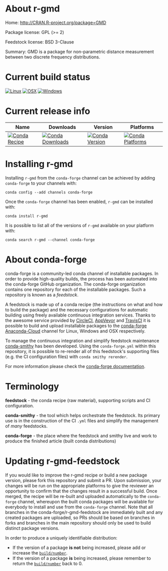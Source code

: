 About r-gmd
===========

Home: http://CRAN.R-project.org/package=GMD

Package license: GPL (>= 2)

Feedstock license: BSD 3-Clause

Summary: GMD is a package for non-parametric distance measurement between two discrete frequency distributions.



Current build status
====================

[![Linux](https://img.shields.io/circleci/project/github/conda-forge/r-gmd-feedstock/master.svg?label=Linux)](https://circleci.com/gh/conda-forge/r-gmd-feedstock)
[![OSX](https://img.shields.io/travis/conda-forge/r-gmd-feedstock/master.svg?label=macOS)](https://travis-ci.org/conda-forge/r-gmd-feedstock)
[![Windows](https://img.shields.io/appveyor/ci/conda-forge/r-gmd-feedstock/master.svg?label=Windows)](https://ci.appveyor.com/project/conda-forge/r-gmd-feedstock/branch/master)

Current release info
====================

| Name | Downloads | Version | Platforms |
| --- | --- | --- | --- |
| [![Conda Recipe](https://img.shields.io/badge/recipe-r--gmd-green.svg)](https://anaconda.org/conda-forge/r-gmd) | [![Conda Downloads](https://img.shields.io/conda/dn/conda-forge/r-gmd.svg)](https://anaconda.org/conda-forge/r-gmd) | [![Conda Version](https://img.shields.io/conda/vn/conda-forge/r-gmd.svg)](https://anaconda.org/conda-forge/r-gmd) | [![Conda Platforms](https://img.shields.io/conda/pn/conda-forge/r-gmd.svg)](https://anaconda.org/conda-forge/r-gmd) |

Installing r-gmd
================

Installing `r-gmd` from the `conda-forge` channel can be achieved by adding `conda-forge` to your channels with:

```
conda config --add channels conda-forge
```

Once the `conda-forge` channel has been enabled, `r-gmd` can be installed with:

```
conda install r-gmd
```

It is possible to list all of the versions of `r-gmd` available on your platform with:

```
conda search r-gmd --channel conda-forge
```


About conda-forge
=================

conda-forge is a community-led conda channel of installable packages.
In order to provide high-quality builds, the process has been automated into the
conda-forge GitHub organization. The conda-forge organization contains one repository
for each of the installable packages. Such a repository is known as a *feedstock*.

A feedstock is made up of a conda recipe (the instructions on what and how to build
the package) and the necessary configurations for automatic building using freely
available continuous integration services. Thanks to the awesome service provided by
[CircleCI](https://circleci.com/), [AppVeyor](https://www.appveyor.com/)
and [TravisCI](https://travis-ci.org/) it is possible to build and upload installable
packages to the [conda-forge](https://anaconda.org/conda-forge)
[Anaconda-Cloud](https://anaconda.org/) channel for Linux, Windows and OSX respectively.

To manage the continuous integration and simplify feedstock maintenance
[conda-smithy](https://github.com/conda-forge/conda-smithy) has been developed.
Using the ``conda-forge.yml`` within this repository, it is possible to re-render all of
this feedstock's supporting files (e.g. the CI configuration files) with ``conda smithy rerender``.

For more information please check the [conda-forge documentation](https://conda-forge.org/docs/).

Terminology
===========

**feedstock** - the conda recipe (raw material), supporting scripts and CI configuration.

**conda-smithy** - the tool which helps orchestrate the feedstock.
                   Its primary use is in the construction of the CI ``.yml`` files
                   and simplify the management of *many* feedstocks.

**conda-forge** - the place where the feedstock and smithy live and work to
                  produce the finished article (built conda distributions)


Updating r-gmd-feedstock
========================

If you would like to improve the r-gmd recipe or build a new
package version, please fork this repository and submit a PR. Upon submission,
your changes will be run on the appropriate platforms to give the reviewer an
opportunity to confirm that the changes result in a successful build. Once
merged, the recipe will be re-built and uploaded automatically to the
`conda-forge` channel, whereupon the built conda packages will be available for
everybody to install and use from the `conda-forge` channel.
Note that all branches in the conda-forge/r-gmd-feedstock are
immediately built and any created packages are uploaded, so PRs should be based
on branches in forks and branches in the main repository should only be used to
build distinct package versions.

In order to produce a uniquely identifiable distribution:
 * If the version of a package **is not** being increased, please add or increase
   the [``build/number``](https://conda.io/docs/user-guide/tasks/build-packages/define-metadata.html#build-number-and-string).
 * If the version of a package **is** being increased, please remember to return
   the [``build/number``](https://conda.io/docs/user-guide/tasks/build-packages/define-metadata.html#build-number-and-string)
   back to 0.
